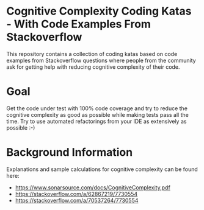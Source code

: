 # Cognitive Complexity Coding Katas - With Code Examples From Stackoverflow

This repository contains a collection of coding katas based on code examples from Stackoverflow questions where people from the community ask for getting help with reducing cognitive complexity of their code.

# Goal

Get the code under test with 100% code coverage and try to reduce the cognitive complexity as good as possible while making tests pass all the time.
Try to use automated refactorings from your IDE as extensively as possible :-) 

# Background Information
Explanations and sample calculations for cognitive complexity can be found here:
- https://www.sonarsource.com/docs/CognitiveComplexity.pdf
- https://stackoverflow.com/a/62867219/7730554
- https://stackoverflow.com/a/70537264/7730554
